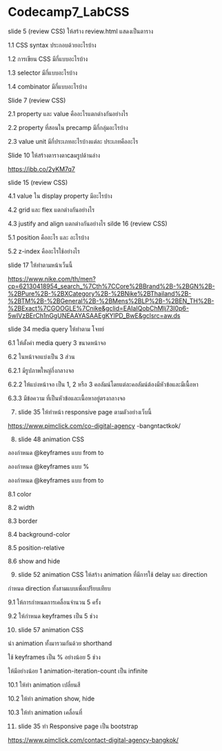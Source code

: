 # Codecamp7_LabCSS
slide 5 (review CSS) ให้สร้าง review.html แสดงเป็นตาราง 

1.1 CSS syntax ประกอบด้วยอะไรบ้าง 

1.2 การเขียน CSS มีกี่แบบอะไรบ้าง

1.3 selector มีกี่แบบอะไรบ้าง

1.4 combinator มีกี่แบบอะไรบ้าง 

Slide 7 (review CSS)

2.1 property และ value คืออะไรแตกต่างกันอย่างไร

2.2 property ที่สอนใน precamp มีกี่กลุ่มอะไรบ้าง

2.3 value unit มีกี่ประเภทอะไรบ้างแต่ละ ประเภทคืออะไร

Slide 10 ให้สร้างตารางตาcaมรูปด้านล่าง

https://ibb.co/2yKM7q7

slide 15 (review CSS)

4.1 value ใน display property มีอะไรบ้าง

4.2 grid และ flex แตกต่างกันอย่างไร

4.3 justify and align แตกต่างกันอย่างไร
silde 16 (review CSS)

5.1 position คืออะไร และ อะไรบ้าง

5.2 z-index คืออะไรใช้อย่างไร

slide 17 ให้ทำตามหน้าเว็นนี้


https://www.nike.com/th/men?cp=62130418954_search_%7Cth%7CCore%2BBrand%2B-%2BGN%2B-%2BPure%2B-%2BXCategory%2B-%2BNike%2BThailand%2B-%2BTM%2B-%2BGeneral%2B-%2BMens%2BLP%2B-%2BEN_TH%2B-%2BExact%7CGOOGLE%7Cnike&gclid=EAIaIQobChMIj73I0p6-5wIVzBErCh1nGgUNEAAYASAAEgKYlPD_BwE&gclsrc=aw.ds

slide 34 media query ให้ทำตาม โจทย์

6.1 ให้ตั้งค่า media query 3 ขนาดหน้าจอ

6.2 ในหน้าจอแบ่งเป็น 3 ส่วน

6.2.1 มีรูปภาพใหญ่กึ่งกลางจอ

6.2.2 ให้แบ่งหน้าจอ เป็น 1, 2 หรือ 3 คอลัมน์โดยแต่ละคอลัมน์ต้องมีหัวข้อและมีเนื้อหา

6.3.3 มีข้อความ ที่เป็นหัวข้อและเนื้อหาอยู่ตรงกลางจอ

7. slide 35 ให้ทำหน้า responsive page ตามตัวอย่างเว็บนี้

https://www.pimclick.com/co-digital-agency -bangntactkok/

8. slide 48 animation CSS

ลองกำหนด @keyframes แบบ from to 

ลองกำหนด @keyframes แบบ %

ลองกำหนด @keyframes แบบ from to 

8.1 color 

8.2 width

8.3 border

8.4 background-color

8.5 position-relative

8.6 show and hide

9. slide 52 animation CSS ให้สร้าง animation ที่มีการใช้ delay และ direction

กำหนด direction ทั้งสามแบบเพื่อเปรียบเทียบ

9.1 ให้การกำหนดการเคลื่อนจำนวน 5 ครั้ง

9.2 ให้กำหนด keyframes เป็น 5 ช่วง

10. slide 57 animation CSS

นำ animation ทั้งมารวมกันด้วย shorthand

ใช้ keyframes เป็น % อย่างน้อย 5 ช่วง

ให้มีอย่างน้อย 1 animation-iteration-count เป็น infinite

10.1 ให้ทำ animation เปลี่ยนสี

10.2 ให้ทำ animation show, hide

10.3 ให้ทำ animation เคลื่อนที่

11. slide 35 ทำ Responsive page เป็น bootstrap

https://www.pimclick.com/contact-digital-agency-bangkok/

